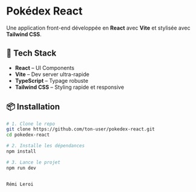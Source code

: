 # Pokédex React

Une application front-end développée en **React** avec **Vite** et stylisée avec **Tailwind CSS**.

## 🚀 Tech Stack

- **React** – UI Components
- **Vite** – Dev server ultra-rapide
- **TypeScript** – Typage robuste
- **Tailwind CSS** – Styling rapide et responsive

## 📦 Installation

```bash
# 1. Clone le repo
git clone https://github.com/ton-user/pokedex-react.git
cd pokedex-react

# 2. Installe les dépendances
npm install

# 3. Lance le projet
npm run dev


Rémi Leroi
